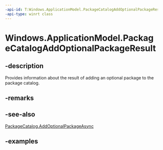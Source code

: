 ```yaml
---
-api-id: T:Windows.ApplicationModel.PackageCatalogAddOptionalPackageResult
-api-type: winrt class
---
```


<!-- Class syntax.
public class PackageCatalogAddOptionalPackageResult
-->

# Windows.ApplicationModel.PackageCatalogAddOptionalPackageResult

## -description
Provides information about the result of adding an optional package to the package catalog.

## -remarks

## -see-also
[PackageCatalog.AddOptionalPackageAsync](packagecatalog_addoptionalpackageasync_922156115.md)

## -examples
